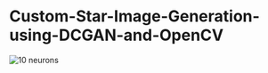 # Custom-Star-Image-Generation-using-DCGAN-and-OpenCV
![10 neurons]([https://github.com/Dherya27/Custom-Star-Image-Generation-using-DCGAN-and-OpenCV/blob/main/generated_stars.png])
